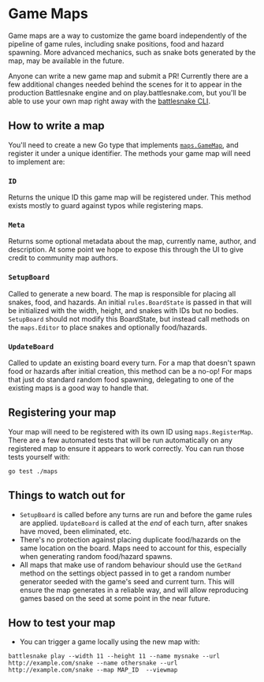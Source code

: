# Game Maps

Game maps are a way to customize the game board independently of the pipeline of game rules, including snake positions, food and hazard spawning. More advanced mechanics, such as snake bots generated by the map, may be available in the future.

Anyone can write a new game map and submit a PR! Currently there are a few additional changes needed behind the scenes for it to appear in the production Battlesnake engine and on play.battlesnake.com, but you'll be able to use your own map right away with the [battlesnake CLI](../cli/README.md).

## How to write a map

You'll need to create a new Go type that implements [`maps.GameMap`](game_map.go), and register it under a unique identifier. The methods your game map will need to implement are:

### `ID`

Returns the unique ID this game map will be registered under. This method exists mostly to guard against typos while registering maps.

### `Meta`
Returns some optional metadata about the map, currently name, author, and description. At some point we hope to expose this through the UI to give credit to community map authors.
    
### `SetupBoard`
Called to generate a new board. The map is responsible for placing all snakes, food, and hazards.
An initial `rules.BoardState` is passed in that will be initialized with the width, height, and snakes with IDs but no bodies. `SetupBoard` should not modify this BoardState, but instead call methods on the `maps.Editor` to place snakes and optionally food/hazards.

### `UpdateBoard`
Called to update an existing board every turn. For a map that doesn't spawn food or hazards after initial creation, this method can be a no-op! For maps that just do standard random food spawning, delegating to one of the existing maps is a good way to handle that.

## Registering your map
Your map will need to be registered with its own ID using `maps.RegisterMap`. There are a few automated tests that will be run automatically on any registered map to ensure it appears to work correctly. You can run those tests yourself with:
```
go test ./maps
```

## Things to watch out for
- `SetupBoard` is called before any turns are run and before the game rules are applied. `UpdateBoard` is called at the *end* of each turn, after snakes have moved, been eliminated, etc.
- There's no protection against placing duplicate food/hazards on the same location on the board. Maps need to account for this, especially when generating random food/hazard spawns.
- All maps that make use of random behaviour should use the `GetRand` method on the settings object passed in to get a random number generator seeded with the game's seed and current turn. This will ensure the map generates in a reliable way, and will allow reproducing games based on the seed at some point in the near future.

## How to test your map
- You can trigger a game locally using the new map with:
```
battlesnake play --width 11 --height 11 --name mysnake --url http://example.com/snake --name othersnake --url http://example.com/snake --map MAP_ID  --viewmap
```